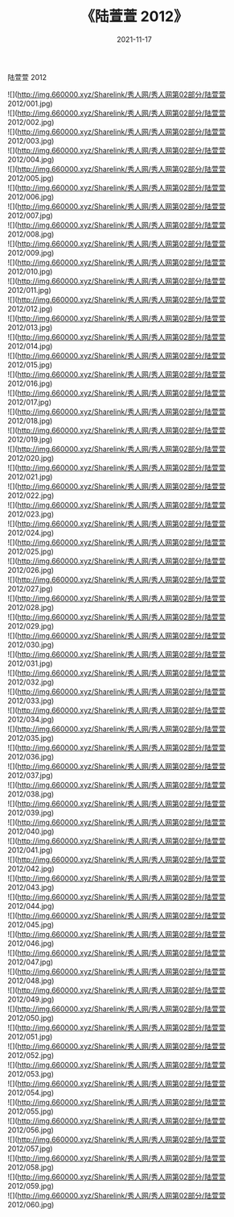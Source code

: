 ﻿---
layout: post
title:  《陆萱萱 2012》
date:   2021-11-17
img: http://img.660000.xyz/Sharelink/秀人网/秀人网第02部分/陆萱萱 2012/000.jpg
categories: [美女, 清纯, 唯美]
---

陆萱萱 2012

  ![](http://img.660000.xyz/Sharelink/秀人网/秀人网第02部分/陆萱萱 2012/001.jpg) <br> ![](http://img.660000.xyz/Sharelink/秀人网/秀人网第02部分/陆萱萱 2012/002.jpg) <br> ![](http://img.660000.xyz/Sharelink/秀人网/秀人网第02部分/陆萱萱 2012/003.jpg) <br> ![](http://img.660000.xyz/Sharelink/秀人网/秀人网第02部分/陆萱萱 2012/004.jpg) <br> ![](http://img.660000.xyz/Sharelink/秀人网/秀人网第02部分/陆萱萱 2012/005.jpg) <br> ![](http://img.660000.xyz/Sharelink/秀人网/秀人网第02部分/陆萱萱 2012/006.jpg) <br> ![](http://img.660000.xyz/Sharelink/秀人网/秀人网第02部分/陆萱萱 2012/007.jpg) <br> ![](http://img.660000.xyz/Sharelink/秀人网/秀人网第02部分/陆萱萱 2012/008.jpg) <br> ![](http://img.660000.xyz/Sharelink/秀人网/秀人网第02部分/陆萱萱 2012/009.jpg) <br> ![](http://img.660000.xyz/Sharelink/秀人网/秀人网第02部分/陆萱萱 2012/010.jpg) <br> ![](http://img.660000.xyz/Sharelink/秀人网/秀人网第02部分/陆萱萱 2012/011.jpg) <br> ![](http://img.660000.xyz/Sharelink/秀人网/秀人网第02部分/陆萱萱 2012/012.jpg) <br> ![](http://img.660000.xyz/Sharelink/秀人网/秀人网第02部分/陆萱萱 2012/013.jpg) <br> ![](http://img.660000.xyz/Sharelink/秀人网/秀人网第02部分/陆萱萱 2012/014.jpg) <br> ![](http://img.660000.xyz/Sharelink/秀人网/秀人网第02部分/陆萱萱 2012/015.jpg) <br> ![](http://img.660000.xyz/Sharelink/秀人网/秀人网第02部分/陆萱萱 2012/016.jpg) <br> ![](http://img.660000.xyz/Sharelink/秀人网/秀人网第02部分/陆萱萱 2012/017.jpg) <br> ![](http://img.660000.xyz/Sharelink/秀人网/秀人网第02部分/陆萱萱 2012/018.jpg) <br> ![](http://img.660000.xyz/Sharelink/秀人网/秀人网第02部分/陆萱萱 2012/019.jpg) <br> ![](http://img.660000.xyz/Sharelink/秀人网/秀人网第02部分/陆萱萱 2012/020.jpg) <br> ![](http://img.660000.xyz/Sharelink/秀人网/秀人网第02部分/陆萱萱 2012/021.jpg) <br> ![](http://img.660000.xyz/Sharelink/秀人网/秀人网第02部分/陆萱萱 2012/022.jpg) <br> ![](http://img.660000.xyz/Sharelink/秀人网/秀人网第02部分/陆萱萱 2012/023.jpg) <br> ![](http://img.660000.xyz/Sharelink/秀人网/秀人网第02部分/陆萱萱 2012/024.jpg) <br> ![](http://img.660000.xyz/Sharelink/秀人网/秀人网第02部分/陆萱萱 2012/025.jpg) <br> ![](http://img.660000.xyz/Sharelink/秀人网/秀人网第02部分/陆萱萱 2012/026.jpg) <br> ![](http://img.660000.xyz/Sharelink/秀人网/秀人网第02部分/陆萱萱 2012/027.jpg) <br> ![](http://img.660000.xyz/Sharelink/秀人网/秀人网第02部分/陆萱萱 2012/028.jpg) <br> ![](http://img.660000.xyz/Sharelink/秀人网/秀人网第02部分/陆萱萱 2012/029.jpg) <br> ![](http://img.660000.xyz/Sharelink/秀人网/秀人网第02部分/陆萱萱 2012/030.jpg) <br> ![](http://img.660000.xyz/Sharelink/秀人网/秀人网第02部分/陆萱萱 2012/031.jpg) <br> ![](http://img.660000.xyz/Sharelink/秀人网/秀人网第02部分/陆萱萱 2012/032.jpg) <br> ![](http://img.660000.xyz/Sharelink/秀人网/秀人网第02部分/陆萱萱 2012/033.jpg) <br> ![](http://img.660000.xyz/Sharelink/秀人网/秀人网第02部分/陆萱萱 2012/034.jpg) <br> ![](http://img.660000.xyz/Sharelink/秀人网/秀人网第02部分/陆萱萱 2012/035.jpg) <br> ![](http://img.660000.xyz/Sharelink/秀人网/秀人网第02部分/陆萱萱 2012/036.jpg) <br> ![](http://img.660000.xyz/Sharelink/秀人网/秀人网第02部分/陆萱萱 2012/037.jpg) <br> ![](http://img.660000.xyz/Sharelink/秀人网/秀人网第02部分/陆萱萱 2012/038.jpg) <br> ![](http://img.660000.xyz/Sharelink/秀人网/秀人网第02部分/陆萱萱 2012/039.jpg) <br> ![](http://img.660000.xyz/Sharelink/秀人网/秀人网第02部分/陆萱萱 2012/040.jpg) <br> ![](http://img.660000.xyz/Sharelink/秀人网/秀人网第02部分/陆萱萱 2012/041.jpg) <br> ![](http://img.660000.xyz/Sharelink/秀人网/秀人网第02部分/陆萱萱 2012/042.jpg) <br> ![](http://img.660000.xyz/Sharelink/秀人网/秀人网第02部分/陆萱萱 2012/043.jpg) <br> ![](http://img.660000.xyz/Sharelink/秀人网/秀人网第02部分/陆萱萱 2012/044.jpg) <br> ![](http://img.660000.xyz/Sharelink/秀人网/秀人网第02部分/陆萱萱 2012/045.jpg) <br> ![](http://img.660000.xyz/Sharelink/秀人网/秀人网第02部分/陆萱萱 2012/046.jpg) <br> ![](http://img.660000.xyz/Sharelink/秀人网/秀人网第02部分/陆萱萱 2012/047.jpg) <br> ![](http://img.660000.xyz/Sharelink/秀人网/秀人网第02部分/陆萱萱 2012/048.jpg) <br> ![](http://img.660000.xyz/Sharelink/秀人网/秀人网第02部分/陆萱萱 2012/049.jpg) <br> ![](http://img.660000.xyz/Sharelink/秀人网/秀人网第02部分/陆萱萱 2012/050.jpg) <br> ![](http://img.660000.xyz/Sharelink/秀人网/秀人网第02部分/陆萱萱 2012/051.jpg) <br> ![](http://img.660000.xyz/Sharelink/秀人网/秀人网第02部分/陆萱萱 2012/052.jpg) <br> ![](http://img.660000.xyz/Sharelink/秀人网/秀人网第02部分/陆萱萱 2012/053.jpg) <br> ![](http://img.660000.xyz/Sharelink/秀人网/秀人网第02部分/陆萱萱 2012/054.jpg) <br> ![](http://img.660000.xyz/Sharelink/秀人网/秀人网第02部分/陆萱萱 2012/055.jpg) <br> ![](http://img.660000.xyz/Sharelink/秀人网/秀人网第02部分/陆萱萱 2012/056.jpg) <br> ![](http://img.660000.xyz/Sharelink/秀人网/秀人网第02部分/陆萱萱 2012/057.jpg) <br> ![](http://img.660000.xyz/Sharelink/秀人网/秀人网第02部分/陆萱萱 2012/058.jpg) <br> ![](http://img.660000.xyz/Sharelink/秀人网/秀人网第02部分/陆萱萱 2012/059.jpg) <br> ![](http://img.660000.xyz/Sharelink/秀人网/秀人网第02部分/陆萱萱 2012/060.jpg) <br>